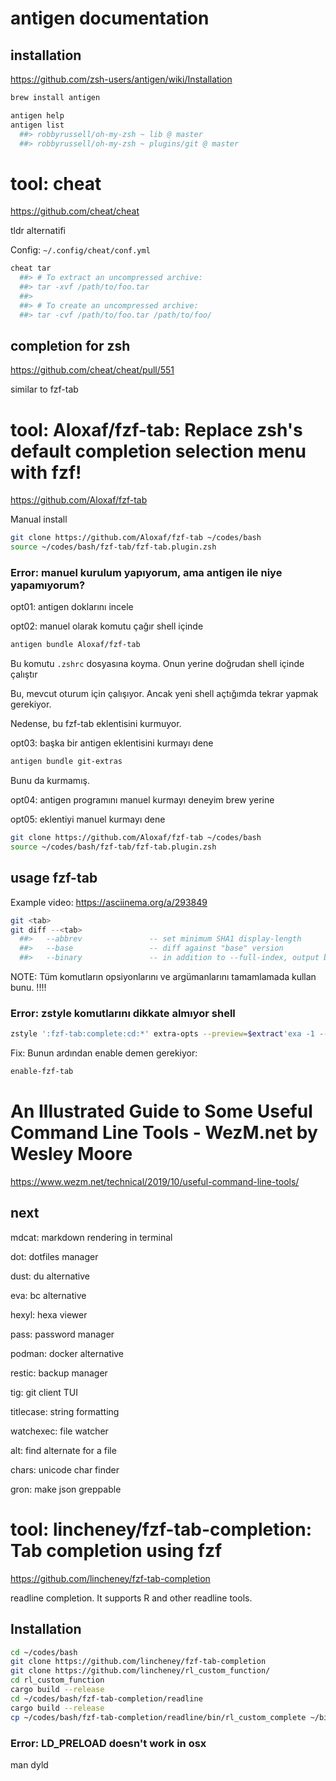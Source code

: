 
# antigen documentation

## installation

https://github.com/zsh-users/antigen/wiki/Installation

``` bash
brew install antigen
```

``` bash
antigen help
antigen list
  ##> robbyrussell/oh-my-zsh ~ lib @ master
  ##> robbyrussell/oh-my-zsh ~ plugins/git @ master
```

# tool: cheat

https://github.com/cheat/cheat

tldr alternatifi

Config: `~/.config/cheat/conf.yml`

``` bash
cheat tar
  ##> # To extract an uncompressed archive:
  ##> tar -xvf /path/to/foo.tar
  ##>
  ##> # To create an uncompressed archive:
  ##> tar -cvf /path/to/foo.tar /path/to/foo/
```

## completion for zsh

https://github.com/cheat/cheat/pull/551

similar to fzf-tab

# tool: Aloxaf/fzf-tab: Replace zsh's default completion selection menu with fzf!

https://github.com/Aloxaf/fzf-tab

Manual install

``` bash
git clone https://github.com/Aloxaf/fzf-tab ~/codes/bash
source ~/codes/bash/fzf-tab/fzf-tab.plugin.zsh
```

### Error: manuel kurulum yapıyorum, ama antigen ile niye yapamıyorum?

opt01: antigen doklarını incele

opt02: manuel olarak komutu çağır shell içinde

``` bash
antigen bundle Aloxaf/fzf-tab
```

Bu komutu `.zshrc` dosyasına koyma. Onun yerine doğrudan shell içinde çalıştır

Bu, mevcut oturum için çalışıyor. Ancak yeni shell açtığımda tekrar yapmak gerekiyor.

Nedense, bu fzf-tab eklentisini kurmuyor.

opt03: başka bir antigen eklentisini kurmayı dene

``` bash
antigen bundle git-extras
```

Bunu da kurmamış.

opt04: antigen programını manuel kurmayı deneyim brew yerine

opt05: eklentiyi manuel kurmayı dene

``` bash
git clone https://github.com/Aloxaf/fzf-tab ~/codes/bash
source ~/codes/bash/fzf-tab/fzf-tab.plugin.zsh
```

## usage fzf-tab

Example video: https://asciinema.org/a/293849

``` bash
git <tab>
git diff --<tab>
  ##>   --abbrev               -- set minimum SHA1 display-length
  ##>   --base                 -- diff against "base" version
  ##>   --binary               -- in addition to --full-index, output binary diffs for git-apply
```

NOTE: Tüm komutların opsiyonlarını ve argümanlarını tamamlamada kullan bunu. !!!!

### Error: zstyle komutlarını dikkate almıyor shell

``` bash
zstyle ':fzf-tab:complete:cd:*' extra-opts --preview=$extract'exa -1 --color=always ${~ctxt[hpre]}$in' --preview-window=down:3:wrap
``` 

Fix: Bunun ardından enable demen gerekiyor:

``` bash
enable-fzf-tab 
``` 

# An Illustrated Guide to Some Useful Command Line Tools - WezM.net by Wesley Moore

https://www.wezm.net/technical/2019/10/useful-command-line-tools/

## next

mdcat: markdown rendering in terminal

dot: dotfiles manager

dust: du alternative

eva: bc alternative

hexyl: hexa viewer

pass: password manager

podman: docker alternative

restic: backup manager

tig: git client TUI

titlecase: string formatting

watchexec: file watcher

alt: find alternate for a file

chars: unicode char finder

gron: make json greppable

# tool: lincheney/fzf-tab-completion: Tab completion using fzf

https://github.com/lincheney/fzf-tab-completion

readline completion. It supports R and other readline tools.

## Installation

``` bash
cd ~/codes/bash
git clone https://github.com/lincheney/fzf-tab-completion
git clone https://github.com/lincheney/rl_custom_function/
cd rl_custom_function
cargo build --release
cd ~/codes/bash/fzf-tab-completion/readline
cargo build --release
cp ~/codes/bash/fzf-tab-completion/readline/bin/rl_custom_complete ~/bin
``` 

### Error: LD_PRELOAD doesn't work in osx

man dyld

